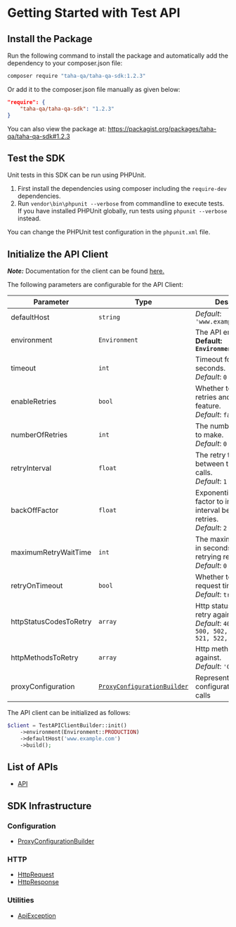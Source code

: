 
# Getting Started with Test API

## Install the Package

Run the following command to install the package and automatically add the dependency to your composer.json file:

```bash
composer require "taha-qa/taha-qa-sdk:1.2.3"
```

Or add it to the composer.json file manually as given below:

```json
"require": {
    "taha-qa/taha-qa-sdk": "1.2.3"
}
```

You can also view the package at:
https://packagist.org/packages/taha-qa/taha-qa-sdk#1.2.3

## Test the SDK

Unit tests in this SDK can be run using PHPUnit.

1. First install the dependencies using composer including the `require-dev` dependencies.
2. Run `vendor\bin\phpunit --verbose` from commandline to execute tests. If you have installed PHPUnit globally, run tests using `phpunit --verbose` instead.

You can change the PHPUnit test configuration in the `phpunit.xml` file.

## Initialize the API Client

**_Note:_** Documentation for the client can be found [here.](https://www.github.com/tahaali2000/taha-qa-php-sdk/tree/1.2.3/doc/client.md)

The following parameters are configurable for the API Client:

| Parameter | Type | Description |
|  --- | --- | --- |
| defaultHost | `string` | *Default*: `'www.example.com'` |
| environment | `Environment` | The API environment. <br> **Default: `Environment.PRODUCTION`** |
| timeout | `int` | Timeout for API calls in seconds.<br>*Default*: `0` |
| enableRetries | `bool` | Whether to enable retries and backoff feature.<br>*Default*: `false` |
| numberOfRetries | `int` | The number of retries to make.<br>*Default*: `0` |
| retryInterval | `float` | The retry time interval between the endpoint calls.<br>*Default*: `1` |
| backOffFactor | `float` | Exponential backoff factor to increase interval between retries.<br>*Default*: `2` |
| maximumRetryWaitTime | `int` | The maximum wait time in seconds for overall retrying requests.<br>*Default*: `0` |
| retryOnTimeout | `bool` | Whether to retry on request timeout.<br>*Default*: `true` |
| httpStatusCodesToRetry | `array` | Http status codes to retry against.<br>*Default*: `408, 413, 429, 500, 502, 503, 504, 521, 522, 524` |
| httpMethodsToRetry | `array` | Http methods to retry against.<br>*Default*: `'GET', 'PUT'` |
| proxyConfiguration | [`ProxyConfigurationBuilder`](https://www.github.com/tahaali2000/taha-qa-php-sdk/tree/1.2.3/doc/proxy-configuration-builder.md) | Represents the proxy configurations for API calls |

The API client can be initialized as follows:

```php
$client = TestAPIClientBuilder::init()
    ->environment(Environment::PRODUCTION)
    ->defaultHost('www.example.com')
    ->build();
```

## List of APIs

* [API](https://www.github.com/tahaali2000/taha-qa-php-sdk/tree/1.2.3/doc/controllers/api.md)

## SDK Infrastructure

### Configuration

* [ProxyConfigurationBuilder](https://www.github.com/tahaali2000/taha-qa-php-sdk/tree/1.2.3/doc/proxy-configuration-builder.md)

### HTTP

* [HttpRequest](https://www.github.com/tahaali2000/taha-qa-php-sdk/tree/1.2.3/doc/http-request.md)
* [HttpResponse](https://www.github.com/tahaali2000/taha-qa-php-sdk/tree/1.2.3/doc/http-response.md)

### Utilities

* [ApiException](https://www.github.com/tahaali2000/taha-qa-php-sdk/tree/1.2.3/doc/api-exception.md)

